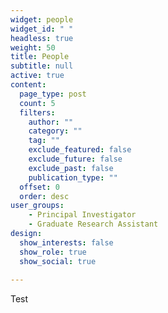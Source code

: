 ```yaml
---
widget: people
widget_id: " "
headless: true
weight: 50
title: People
subtitle: null
active: true
content:
  page_type: post
  count: 5
  filters:
    author: ""
    category: ""
    tag: ""
    exclude_featured: false
    exclude_future: false
    exclude_past: false
    publication_type: ""
  offset: 0
  order: desc
user_groups:
    - Principal Investigator
    - Graduate Research Assistant
design:
  show_interests: false
  show_role: true
  show_social: true
  
---
```

<!--StartFragment-->

T﻿est

<!--EndFragment-->
